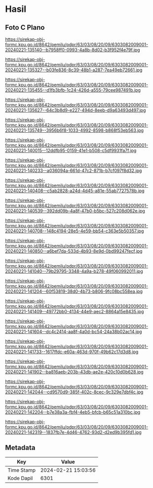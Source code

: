 # Hasil

## Foto C Plano

https://sirekap-obj-formc.kpu.go.id/8642/pemilu/pdpr/63/03/08/20/09/6303082009001-20240221-135140--b7958ff0-0993-4a8b-8d02-b3f952f4e79f.jpg

https://sirekap-obj-formc.kpu.go.id/8642/pemilu/pdpr/63/03/08/20/09/6303082009001-20240221-135327--b03fe836-8c39-48b1-a287-7ea49eb72661.jpg

https://sirekap-obj-formc.kpu.go.id/8642/pemilu/pdpr/63/03/08/20/09/6303082009001-20240221-135455--d1fb3bfb-1c24-426d-a555-79cee987491b.jpg

https://sirekap-obj-formc.kpu.go.id/8642/pemilu/pdpr/63/03/08/20/09/6303082009001-20240221-135627--64c3b8d9-e227-494d-8eeb-d9a63493d497.jpg

https://sirekap-obj-formc.kpu.go.id/8642/pemilu/pdpr/63/03/08/20/09/6303082009001-20240221-135749--3956b6f8-1033-4992-8598-b868f53eb563.jpg

https://sirekap-obj-formc.kpu.go.id/8642/pemilu/pdpr/63/03/08/20/09/6303082009001-20240221-140015--12ddfb95-0159-41e1-b508-c5df9931fa7f.jpg

https://sirekap-obj-formc.kpu.go.id/8642/pemilu/pdpr/63/03/08/20/09/6303082009001-20240221-140233--a036094a-661d-47c2-871b-b7cf097f8d32.jpg

https://sirekap-obj-formc.kpu.go.id/8642/pemilu/pdpr/63/03/08/20/09/6303082009001-20240221-140408--c5ab2828-a24d-4d45-a81e-55ab7727578b.jpg

https://sirekap-obj-formc.kpu.go.id/8642/pemilu/pdpr/63/03/08/20/09/6303082009001-20240221-140539--392dd09b-4a8f-47b0-b5bc-527c208d062e.jpg

https://sirekap-obj-formc.kpu.go.id/8642/pemilu/pdpr/63/03/08/20/09/6303082009001-20240221-140708--148c4194-28e5-4e59-bb54-c363e5b50357.jpg

https://sirekap-obj-formc.kpu.go.id/8642/pemilu/pdpr/63/03/08/20/09/6303082009001-20240221-140850--a6bef7da-533d-4b93-8e9d-0bd99247fecf.jpg

https://sirekap-obj-formc.kpu.go.id/8642/pemilu/pdpr/63/03/08/20/09/6303082009001-20240221-141040--79b29795-3348-4a9a-b278-49f060992011.jpg

https://sirekap-obj-formc.kpu.go.id/8642/pemilu/pdpr/63/03/08/20/09/6303082009001-20240221-141204--60f53819-38d0-4b73-b806-9fc08bc558ea.jpg

https://sirekap-obj-formc.kpu.go.id/8642/pemilu/pdpr/63/03/08/20/09/6303082009001-20240221-141409--49772bb0-4134-44e9-aec2-8864a15e8435.jpg

https://sirekap-obj-formc.kpu.go.id/8642/pemilu/pdpr/63/03/08/20/09/6303082009001-20240221-141604--dc4c2414-aa8f-4a0d-bc54-24a38b02ac14.jpg

https://sirekap-obj-formc.kpu.go.id/8642/pemilu/pdpr/63/03/08/20/09/6303082009001-20240221-141733--1617ffdc-e60a-463d-970f-49b62c17d3d8.jpg

https://sirekap-obj-formc.kpu.go.id/8642/pemilu/pdpr/63/03/08/20/09/6303082009001-20240221-141902--ba816aeb-203b-43db-ae2e-420c10d0b628.jpg

https://sirekap-obj-formc.kpu.go.id/8642/pemilu/pdpr/63/03/08/20/09/6303082009001-20240221-142044--cd9570d9-385f-402c-8cec-9c329e7dbf4c.jpg

https://sirekap-obj-formc.kpu.go.id/8642/pemilu/pdpr/63/03/08/20/09/6303082009001-20240221-142204--b7e38a3a-fbf4-4eb5-bfcb-b65c51a310bc.jpg

https://sirekap-obj-formc.kpu.go.id/8642/pemilu/pdpr/63/03/08/20/09/6303082009001-20240221-142319--1837fb7e-4d46-4762-93d2-d2ed9b395fd1.jpg


## Metadata

| Key        | Value               |
| ---------- | ------------------- |
| Time Stamp | 2024-02-21 15:03:56 |
| Kode Dapil | 6301                |



